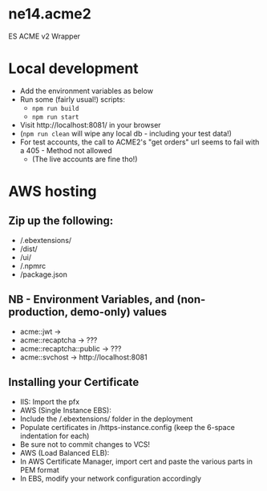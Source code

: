 # ne14.acme2
ES ACME v2 Wrapper

# Local development
 - Add the environment variables as below
 - Run some (fairly usual!) scripts:
    - `npm run build`
    - `npm run start`
 - Visit http://localhost:8081/ in your browser
 - (`npm run clean` will wipe any local db - including your test data!)
 - For test accounts, the call to ACME2's "get orders" url seems to fail with a 405 - Method not allowed
    - (The live accounts are fine tho!)

# AWS hosting
## Zip up the following:
 - /.ebextensions/
 - /dist/
 - /ui/
 - /.npmrc
 - /package.json

## NB - Environment Variables, and (non-production, demo-only) values
 - acme::jwt                ->  <Some random string>
 - acme::recaptcha          ->  ???
 - acme::recaptcha::public  ->  ???
 - acme::svchost            ->  http://localhost:8081

[//]: # (See https://www.google.com/recaptcha/admin#list)

## Installing your Certificate
 - IIS: Import the pfx
 - AWS (Single Instance EBS):
  - Include the /.ebextensions/ folder in the deployment
  - Populate certificates in /https-instance.config (keep the 6-space indentation for each)
  - Be sure not to commit changes to VCS!
 - AWS (Load Balanced ELB):
  - In AWS Certificate Manager, import cert and paste the various parts in PEM format
  - In EBS, modify your network configuration accordingly